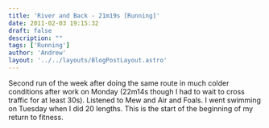 ```yaml
---
title: 'River and Back - 21m19s [Running]'
date: 2011-02-03 19:15:32
draft: false
description: ""
tags: ['Running']
author: 'Andrew'
layout: '../../layouts/BlogPostLayout.astro'
---
```


Second run of the week after doing the same route in much colder conditions after work on Monday (22m14s though I had to wait to cross traffic for at least 30s). Listened to Mew and Air and Foals. I went swimming on Tuesday when I did 20 lengths. This is the start of the beginning of my return to fitness.
